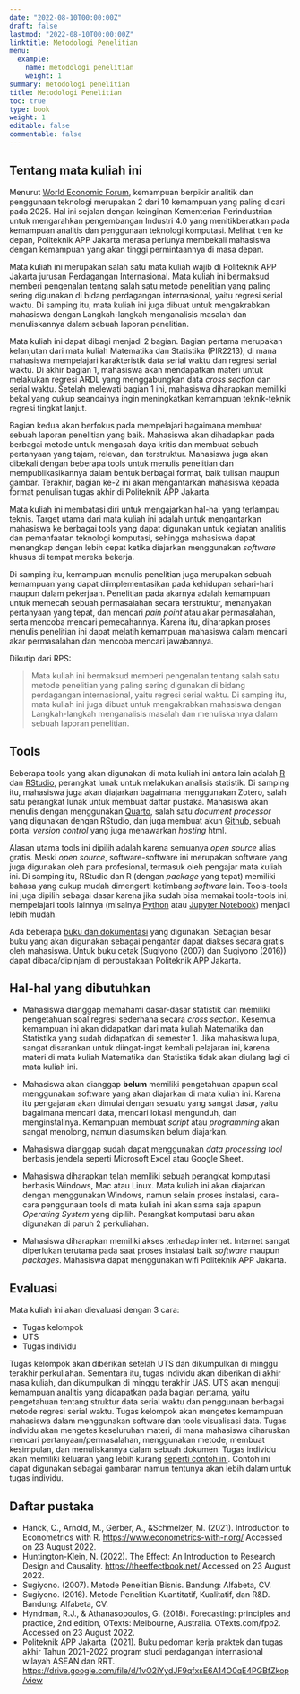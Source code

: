 ```yaml
---
date: "2022-08-10T00:00:00Z"
draft: false
lastmod: "2022-08-10T00:00:00Z"
linktitle: Metodologi Penelitian
menu:
  example:
    name: metodologi penelitian
    weight: 1
summary: metodologi penelitian
title: Metodologi Penelitian
toc: true
type: book
weight: 1
editable: false
commentable: false
---
```


## Tentang mata kuliah ini

Menurut [World Economic Forum](https://www.weforum.org/agenda/2020/10/top-10-work-skills-of-tomorrow-how-long-it-takes-to-learn-them/), kemampuan berpikir analitik dan penggunaan teknologi merupakan 2 dari 10 kemampuan yang paling dicari pada 2025. Hal ini sejalan dengan keinginan Kementerian Perindustrian untuk mengarahkan pengembangan Industri 4.0 yang menitikberatkan pada kemampuan analitis dan penggunaan teknologi komputasi. Melihat tren ke depan, Politeknik APP Jakarta merasa perlunya membekali mahasiswa dengan kemampuan yang akan tinggi permintaannya di masa depan.

Mata kuliah ini merupakan salah satu mata kuliah wajib di Politeknik APP Jakarta jurusan Perdagangan Internasional. Mata kuliah ini bermaksud memberi pengenalan tentang salah satu metode penelitian yang paling sering digunakan di bidang perdagangan internasional, yaitu regresi serial waktu. Di samping itu, mata kuliah ini juga dibuat untuk mengakrabkan mahasiswa dengan Langkah-langkah menganalisis masalah dan menuliskannya dalam sebuah laporan penelitian.

Mata kuliah ini dapat dibagi menjadi 2 bagian. Bagian pertama merupakan kelanjutan dari mata kuliah Matematika dan Statistika (PIR2213), di mana mahasiswa mempelajari karakteristik data serial waktu dan regresi serial waktu. Di akhir bagian 1, mahasiswa akan mendapatkan materi untuk melakukan regresi ARDL yang menggabungkan data _cross section_ dan serial waktu. Setelah melewati bagian 1 ini, mahasiswa diharapkan memiliki bekal yang cukup seandainya ingin meningkatkan kemampuan teknik-teknik regresi tingkat lanjut.

Bagian kedua akan berfokus pada mempelajari bagaimana membuat sebuah laporan penelitian yang baik. Mahasiswa akan dihadapkan pada berbagai metode untuk mengasah daya kritis dan membuat sebuah pertanyaan yang tajam, relevan, dan terstruktur. Mahasiswa juga akan dibekali dengan beberapa tools untuk menulis penelitian dan mempublikasikannya dalam bentuk berbagai format, baik tulisan maupun gambar. Terakhir, bagian ke-2 ini akan mengantarkan mahasiswa kepada format penulisan tugas akhir di Politeknik APP Jakarta.

Mata kuliah ini membatasi diri untuk mengajarkan hal-hal yang terlampau teknis. Target utama dari mata kuliah ini adalah untuk mengantarkan mahasiswa ke berbagai tools yang dapat digunakan untuk kegiatan analitis dan pemanfaatan teknologi komputasi, sehingga mahasiswa dapat menangkap dengan lebih cepat ketika diajarkan menggunakan _software_ khusus di tempat mereka bekerja.

Di samping itu, kemampuan menulis penelitian juga merupakan sebuah kemampuan yang dapat diimplementasikan pada kehidupan sehari-hari maupun dalam pekerjaan. Penelitian pada akarnya adalah kemampuan untuk memecah sebuah permasalahan secara terstruktur, menanyakan pertanyaan yang tepat, dan mencari _pain point_ atau akar permasalahan, serta mencoba mencari pemecahannya. Karena itu, diharapkan proses menulis penelitian ini dapat melatih kemampuan mahasiswa dalam mencari akar permasalahan dan mencoba mencari jawabannya.

Dikutip dari RPS:

> Mata kuliah ini bermaksud memberi pengenalan tentang salah satu metode penelitian yang paling sering digunakan di bidang perdagangan internasional, yaitu regresi serial waktu. Di samping itu, mata kuliah ini juga dibuat untuk mengakrabkan mahasiswa dengan Langkah-langkah menganalisis masalah dan menuliskannya dalam sebuah laporan penelitian.

## Tools

Beberapa tools yang akan digunakan di mata kuliah ini antara lain adalah [R](https://www.r-project.org/) dan [RStudio](https://www.rstudio.com/), perangkat lunak untuk melakukan analisis statistik. Di samping itu, mahasiswa juga akan diajarkan bagaimana menggunakan Zotero, salah satu perangkat lunak untuk membuat daftar pustaka. Mahasiswa akan menulis dengan menggunakan [Quarto](https://quarto.org/docs/get-started/), salah satu _document processor_ yang digunakan dengan RStudio, dan juga membuat akun [Github](https://github.com/), sebuah portal _version control_ yang juga menawarkan _hosting_ html.

Alasan utama tools ini dipilih adalah karena semuanya _open source_ alias gratis. Meski _open source_, software-software ini merupakan software yang juga digunakan oleh para profesional, termasuk oleh pengajar mata kuliah ini. Di samping itu, RStudio dan R (dengan _package_ yang tepat) memiliki bahasa yang cukup mudah dimengerti ketimbang _software_ lain. Tools-tools ini juga dipilih sebagai dasar karena jika sudah bisa memakai tools-tools ini, mempelajari tools lainnya (misalnya [Python](https://www.python.org/) atau [Jupyter Notebook](https://jupyter.org/)) menjadi lebih mudah.

Ada beberapa [buku dan dokumentasi](##daftar-pustaka) yang digunakan. Sebagian besar buku yang akan digunakan sebagai pengantar dapat diakses secara gratis oleh mahasiswa. Untuk buku cetak (Sugiyono (2007) dan Sugiyono (2016)) dapat dibaca/dipinjam di perpustakaan Politeknik APP Jakarta.

## Hal-hal yang dibutuhkan

- Mahasiswa dianggap memahami dasar-dasar statistik dan memiliki pengetahuan soal regresi sederhana secara _cross section_. Kesemua kemampuan ini akan didapatkan dari mata kuliah Matematika dan Statistika yang sudah didapatkan di semester 1. Jika mahasiswa lupa, sangat disarankan untuk diingat-ingat kembali pelajaran ini, karena materi di mata kuliah Matematika dan Statistika tidak akan diulang lagi di mata kuliah ini.

- Mahasiswa akan dianggap **belum** memiliki pengetahuan apapun soal menggunakan software yang akan diajarkan di mata kuliah ini. Karena itu pengajaran akan dimulai dengan sesuatu yang sangat dasar, yaitu bagaimana mencari data, mencari lokasi mengunduh, dan menginstallnya. Kemampuan membuat _script_ atau _programming_ akan sangat menolong, namun diasumsikan belum diajarkan.

- Mahasiswa dianggap sudah dapat menggunakan _data processing tool_ berbasis jendela seperti Microsoft Excel atau Google Sheet.

- Mahasiswa diharapkan telah memiliki sebuah perangkat komputasi berbasis Windows, Mac atau Linux. Mata kuliah ini akan diajarkan dengan menggunakan Windows, namun selain proses instalasi, cara-cara penggunaan tools di mata kuliah ini akan sama saja apapun _Operating System_ yang dipilih. Perangkat komputasi baru akan digunakan di paruh 2 perkuliahan.

- Mahasiswa diharapkan memiliki akses terhadap internet. Internet sangat diperlukan terutama pada saat proses instalasi baik _software_ maupun _packages_. Mahasiswa dapat menggunakan wifi Politeknik APP Jakarta.

## Evaluasi

Mata kuliah ini akan dievaluasi dengan 3 cara:

- Tugas kelompok
- UTS
- Tugas individu

Tugas kelompok akan diberikan setelah UTS dan dikumpulkan di minggu terakhir perkuliahan. Sementara itu, tugas individu akan diberikan di akhir masa kuliah, dan dikumpulkan di minggu terakhir UAS. UTS akan menguji kemampuan analitis yang didapatkan pada bagian pertama, yaitu pengetahuan tentang struktur data serial waktu dan penggunaan berbagai metode regresi serial waktu. Tugas kelompok akan mengetes kemampuan mahasiswa dalam menggunakan software dan tools visualisasi data. Tugas individu akan mengetes keseluruhan materi, di mana mahasiswa diharuskan mencari pertanyaan/permasalahan, menggunakan metode, membuat kesimpulan, dan menuliskannya dalam sebuah dokumen. Tugas individu akan memiliki keluaran yang lebih kurang [seperti contoh ini](https://imedkrisna.github.io/metopel.html). Contoh ini dapat digunakan sebagai gambaran namun tentunya akan lebih dalam untuk tugas individu.

## Daftar pustaka

- Hanck, C., Arnold, M., Gerber, A., &Schmelzer, M. (2021). Introduction to Econometrics with R. https://www.econometrics-with-r.org/ Accessed on 23 August 2022.
- Huntington-Klein, N. (2022). The Effect: An Introduction to Research Design and Causality. https://theeffectbook.net/ Accessed on 23 August 2022.
- Sugiyono. (2007). Metode Penelitian Bisnis. Bandung: Alfabeta, CV.
- Sugiyono. (2016). Metode Penelitian Kuantitatif, Kualitatif, dan R&D. Bandung: Alfabeta, CV.
- Hyndman, R.J., & Athanasopoulos, G. (2018). Forecasting: principles and practice, 2nd edition, OTexts: Melbourne, Australia. OTexts.com/fpp2. Accessed on 23 August 2022.
- Politeknik APP Jakarta. (2021). Buku pedoman kerja praktek dan tugas akhir Tahun 2021-2022 program studi perdagangan internasional wilayah ASEAN dan RRT. https://drive.google.com/file/d/1vO2iYydJF9qfxsE6A14O0qE4PGBfZkop/view
